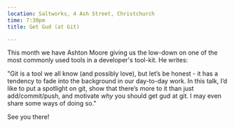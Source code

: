 ```yaml
---
location: Saltworks, 4 Ash Street, Christchurch
time: 7:30pm
title: Get Gud (at Git)

---
```


This month we have Ashton Moore giving us the low-down on one of the most commonly used tools in a developer's tool-kit. He writes:

"Git is a tool we all know (and possibly love), but let’s be honest - it has a tendency to fade into the background in our day-to-day work. In this talk, I’d like to put a spotlight on git, show that there’s more to it than just add/commit/push, and motivate *why* you should get gud at git. I may even share some ways of doing so."

See you there!
